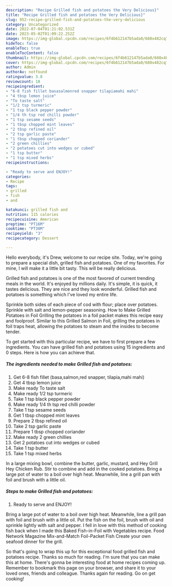 ```yaml
---
description: "Recipe Grilled fish and potatoes the Very Delicious}"
title: "Recipe Grilled fish and potatoes the Very Delicious}"
slug: 952-recipe-grilled-fish-and-potatoes-the-very-delicious
category: Uncategorized
date: 2022-07-04T01:21:02.531Z
date: 2023-05-02T01:09:22.252Z
image: https://img-global.cpcdn.com/recipes/6f4b612147b5ada0/680x482cq70/grilled-fish-and-potatoes-recipe-main-photo.jpg
hideToc: false
enableToc: true
enableTocContent: false
thumbnail: https://img-global.cpcdn.com/recipes/6f4b612147b5ada0/680x482cq70/grilled-fish-and-potatoes-recipe-main-photo.jpg
cover: https://img-global.cpcdn.com/recipes/6f4b612147b5ada0/680x482cq70/grilled-fish-and-potatoes-recipe-main-photo.jpg
author: Admin
authorAv: notfound
ratingvalue: 3.8
reviewcount: 18
recipeingredient:
- "6-8 fish fillet basasalmonred snapper tilapiamahi mahi"
- "4 tbsp lemon juice"
- "To taste salt"
- "1/2 tsp turmeric"
- "1 tsp black pepper powder"
- "1/4 th tsp red chilli powder"
- "1 tsp sesame seeds"
- "1 tbsp chopped mint leaves"
- "2 tbsp refined oil"
- "2 tsp garlic paste"
- "1 tbsp chopped coriander"
- "2 green chillies"
- "2 potatoes cut into wedges or cubed"
- "1 tsp butter"
- "1 tsp mixed herbs"
recipeinstructions:

- "Ready to serve and ENJOY!"
categories:
- Recipe
tags:
- grilled
- fish
- and

katakunci: grilled fish and 
nutrition: 115 calories
recipecuisine: American
preptime: "PT16M"
cooktime: "PT30M"
recipeyield: "3"
recipecategory: Dessert

---
```



Hello everybody, it's Drew, welcome to our recipe site. Today, we're going to prepare a special dish, grilled fish and potatoes. One of my favorites. For mine, I will make it a little bit tasty. This will be really delicious.

Grilled fish and potatoes is one of the most favored of current trending meals in the world. It's enjoyed by millions daily. It's simple, it is quick, it tastes delicious. They are nice and they look wonderful. Grilled fish and potatoes is something which I've loved my entire life.

Sprinkle both sides of each piece of cod with flour; place over potatoes. Sprinkle with salt and lemon-pepper seasoning. How to Make Grilled Potatoes in Foil Grilling the potatoes in a foil packet makes this recipe easy and foolproof. Similar to this Grilled Salmon in Foil, grilling the potatoes in foil traps heat, allowing the potatoes to steam and the insides to become tender.


To get started with this particular recipe, we have to first prepare a few ingredients. You can have grilled fish and potatoes using 15 ingredients and 0 steps. Here is how you can achieve that.

<!--inarticleads1-->

##### The ingredients needed to make Grilled fish and potatoes:

1. Get 6-8 fish fillet (basa,salmon,red snapper, tilapia,mahi mahi)
1. Get 4 tbsp lemon juice
1. Make ready To taste salt
1. Make ready 1/2 tsp turmeric
1. Take 1 tsp black pepper powder
1. Make ready 1/4 th tsp red chilli powder
1. Take 1 tsp sesame seeds
1. Get 1 tbsp chopped mint leaves
1. Prepare 2 tbsp refined oil
1. Take 2 tsp garlic paste
1. Prepare 1 tbsp chopped coriander
1. Make ready 2 green chillies
1. Get 2 potatoes cut into wedges or cubed
1. Take 1 tsp butter
1. Take 1 tsp mixed herbs


In a large mixing bowl, combine the butter, garlic, mustard, and Hey Grill Hey Chicken Rub. Stir to combine and add in the cooked potatoes. Bring a large pot of water to a boil over high heat. Meanwhile, line a grill pan with foil and brush with a little oil. 

<!--inarticleads2-->

##### Steps to make Grilled fish and potatoes:


1. Ready to serve and ENJOY!

Bring a large pot of water to a boil over high heat. Meanwhile, line a grill pan with foil and brush with a little oil. Put the fish on the foil, brush with oil and sprinkle lightly with salt and pepper. I fell in love with this method of cooking fish back when I made this Baked Fish-in-Foil with Vegetables recipe. Food Network Magazine Mix-and-Match Foil-Packet Fish Create your own seafood dinner for the grill. 

So that's going to wrap this up for this exceptional food grilled fish and potatoes recipe. Thanks so much for reading. I'm sure that you can make this at home. There's gonna be interesting food at home recipes coming up. Remember to bookmark this page on your browser, and share it to your loved ones, friends and colleague. Thanks again for reading. Go on get cooking!
